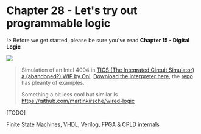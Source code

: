 # Chapter 28 - Let's try out programmable logic

!> Before we get started, please be sure you've read **Chapter 15 - Digital Logic**

![](http://pixeljoint.com/files/icons/full/4004_simu_part.gif)

>  Simulation of an Intel 4004 in [TICS (The Integrated Circuit Simulator) a (abandoned?) WIP by Oni](http://onidev.fr/projet-tics.html), [Download the interpreter here](https://github.com/onidev/TICS/releases), the [repo](https://github.com/onidev/TICS) has pleanty of examples.
>
> Something a bit less cool but similar is https://github.com/martinkirsche/wired-logic

[TODO]

Finite State Machines, VHDL, Verilog, FPGA & CPLD internals
